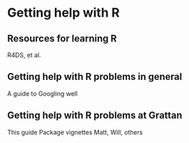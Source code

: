 # Getting help with R 

## Resources for learning R

R4DS, et al.

## Getting help with R problems in general

A guide to Googling well

## Getting help with R problems at Grattan

This guide
Package vignettes
Matt, Will, others
